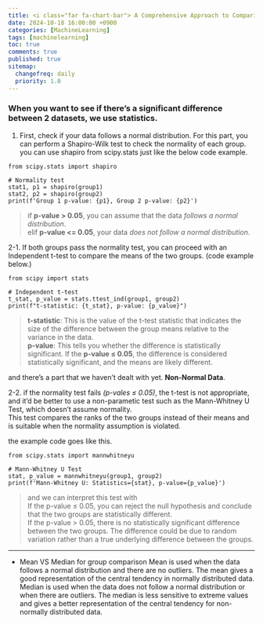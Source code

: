 ```yaml
---
title: <i class="far fa-chart-bar"> A Comprehensive Approach to Comparing Two Independent Groups Statistically_When to Use t-Tests and Mann-Whitney U Tests</i>
date: 2024-10-18 16:00:00 +0900
categories: [MachineLearning]
tags: [machinelearning]
toc: true
comments: true
published: true
sitemap:
  changefreq: daily
  priority: 1.0
---
```

### When you want to see if there’s a significant difference between 2 datasets, we use statistics.

1. First, check if your data follows a normal distribution.
For this part, you can perform a Shapiro-Wilk test to check the normality of each group.  
you can use shapiro from scipy.stats just like the below code example.
```
from scipy.stats import shapiro

# Normality test
stat1, p1 = shapiro(group1)
stat2, p2 = shapiro(group2)
print(f'Group 1 p-value: {p1}, Group 2 p-value: {p2}')
```

>if **p-value > 0.05**, you can assume that the data *follows a normal distribution*.  
elif **p-value <= 0.05**, your data *does not follow a normal distribution*.  


2-1. If both groups pass the normality test, you can proceed with an Independent t-test to compare the means of the two groups. (code example below.)
```
from scipy import stats

# Independent t-test
t_stat, p_value = stats.ttest_ind(group1, group2)
print(f"t-statistic: {t_stat}, p-value: {p_value}")
```
>**t-statistic**: This is the value of the t-test statistic that indicates the size of the difference between the group means relative to the variance in the data.  
**p-value**: This tells you whether the difference is statistically significant. If the **p-value ≤ 0.05**, the difference is considered statistically significant, and the means are likely different.

and there’s a part that we haven’t dealt with yet. **Non-Normal Data**.

2-2. if the normality test fails *(p-vales ≤ 0.05)*, the t-test is not appropriate, and it’d be better to use a non-parametic test such as the Mann-Whitney U Test, which doesn’t assume normality.  
This test compares the ranks of the two groups instead of their means and is suitable when the normality assumption is violated.  

the example code goes like this.

```
from scipy.stats import mannwhitneyu

# Mann-Whitney U Test
stat, p_value = mannwhitneyu(group1, group2)
print(f'Mann-Whitney U: Statistics={stat}, p-value={p_value}')
```
>and we can interpret this test with   
If the p-value ≤ 0.05, you can reject the null hypothesis and conclude that the two groups are statistically different.  
If the p-value > 0.05, there is no statistically significant difference between the two groups. The difference could be due to random variation rather than a true underlying difference between the groups.  

---
* Mean VS Median for group comparison
Mean is used when the data follows a normal distribution and there are no outliers. The mean gives a good representation of the central tendency in normally distributed data.  
Median is used when the data does not follow a normal distribution or when there are outliers. The median is less sensitive to extreme values and gives a better representation of the central tendency for non-normally distributed data.
